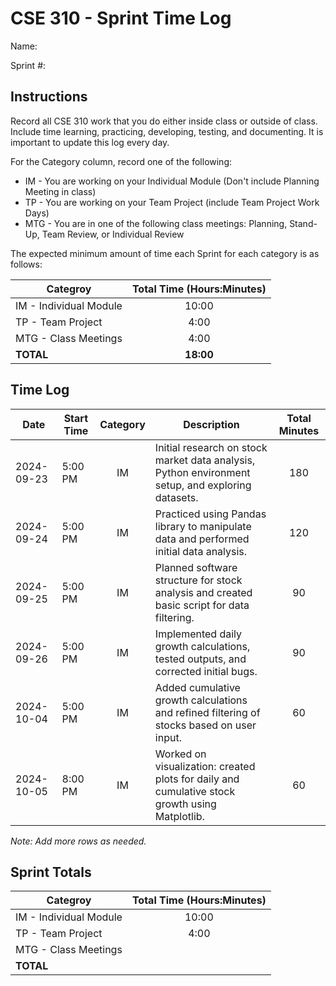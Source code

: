 # CSE 310 - Sprint Time Log

Name:

Sprint #:

## Instructions

Record all CSE 310 work that you do either inside class or outside of class.  Include time learning, practicing, developing, testing, and documenting.  It is important to update this log every day.

For the Category column, record one of the following:
* IM - You are working on your Individual Module (Don't include Planning Meeting in class)
* TP - You are working on your Team Project (include Team Project Work Days)
* MTG - You are in one of the following class meetings: Planning, Stand-Up, Team Review, or Individual Review

The expected minimum amount of time each Sprint for each category is as follows:

|Categroy                       |Total Time (Hours:Minutes)|
|-------------------------------|:------------------------:|
|IM - Individual Module         |          10:00           |
|TP - Team Project              |           4:00           |
|MTG - Class Meetings           |           4:00           |
|**TOTAL**                      |        **18:00**         |

## Time Log



| Date       | Start Time | Category | Description                                                                                         | Total Minutes |
|------------|------------|:--------:|-----------------------------------------------------------------------------------------------------|:-------------:|
| 2024-09-23 | 5:00 PM    |    IM    | Initial research on stock market data analysis, Python environment setup, and exploring datasets.    |      180      |
| 2024-09-24 | 5:00 PM    |    IM    | Practiced using Pandas library to manipulate data and performed initial data analysis.              |      120      |
| 2024-09-25 | 5:00 PM    |    IM    | Planned software structure for stock analysis and created basic script for data filtering.          |       90      |
| 2024-09-26 | 5:00 PM    |    IM    | Implemented daily growth calculations, tested outputs, and corrected initial bugs.                  |       90      |
| 2024-10-04 | 5:00 PM    |    IM    | Added cumulative growth calculations and refined filtering of stocks based on user input.           |       60      |
| 2024-10-05 | 8:00 PM    |    IM    | Worked on visualization: created plots for daily and cumulative stock growth using Matplotlib.      |       60      |

_Note: Add more rows as needed._

## Sprint Totals

|Categroy                       |Total Time (Hours:Minutes)|
|-------------------------------|:------------------------:|
|IM - Individual Module         |          10:00           |
|TP - Team Project              |          4:00            |
|MTG - Class Meetings           |                          |
|**TOTAL**                      |                          |
